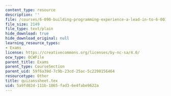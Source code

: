 ```yaml
---
content_type: resource
description: ''
file: /courses/6-090-building-programming-experience-a-lead-in-to-6-001-january-iap-2005/5a9fd02d111b1865fad36e4fabe9622a_quizanssheet.tex
file_size: 2149
file_type: text/plain
hide_download: true
hide_download_original: null
learning_resource_types:
- Exams
license: https://creativecommons.org/licenses/by-nc-sa/4.0/
ocw_type: OCWFile
parent_title: Exams
parent_type: CourseSection
parent_uid: 59f6a39d-7c9b-23cd-25ac-5c2298156464
resourcetype: Other
title: quizanssheet.tex
uid: 5a9fd02d-111b-1865-fad3-6e4fabe9622a
---
```

